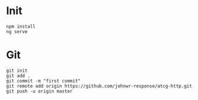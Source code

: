 # Init
```
npm install
ng serve
```


# Git
```
git init 
git add .
git commit -m "first commit"
git remote add origin https://github.com/johnwr-response/atcg-http.git
git push -u origin master
```
